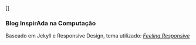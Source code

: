 
[[](https://github.com/inspiradanacomputacao/inspiradanacomputacao.github.io/blob/master/images/banner_introgithub.jpg)]

### Blog InspirAda na Computação
Baseado em Jekyll e Responsive Design, tema utilizado: [*Feeling Responsive*][1]

[1]: https://github.com/Phlow/feeling-responsive
